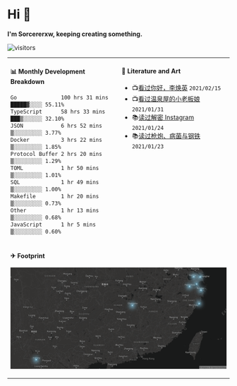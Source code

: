 # Hi 👋

**I'm Sorcererxw, keeping creating something.**

![visitors](https://visitor-badge.glitch.me/badge?page_id=sorcererxw.sorcererx)

<table width="800px">
<tr>
<td valign="top" width="50%">

#### 📊 Monthly Development Breakdown

<!--START_SECTION:waka-->
```text
Go              100 hrs 31 mins █████▓░░░░ 55.11%
TypeScript      58 hrs 33 mins  ███▒░░░░░░ 32.10%
JSON            6 hrs 52 mins   ▒░░░░░░░░░ 3.77%
Docker          3 hrs 22 mins   ▒░░░░░░░░░ 1.85%
Protocol Buffer 2 hrs 20 mins   ▒░░░░░░░░░ 1.29%
TOML            1 hr 50 mins    ▒░░░░░░░░░ 1.01%
SQL             1 hr 49 mins    ▒░░░░░░░░░ 1.00%
Makefile        1 hr 20 mins    ▒░░░░░░░░░ 0.73%
Other           1 hr 13 mins    ▒░░░░░░░░░ 0.68%
JavaScript      1 hr 5 mins     ▒░░░░░░░░░ 0.60%
```
<!--END_SECTION:waka-->

<td valign="top" width="50%">

#### 💃 Literature and Art

<!--START_SECTION:douban-->
* 📺[看过你好，李焕英](http://movie.douban.com/subject/34841067/) <code>2021/02/15</code>
* 📺[看过温泉屋的小老板娘](http://movie.douban.com/subject/30205667/) <code>2021/01/31</code>
* 📚[读过解密 Instagram](https://book.douban.com/subject/35252483/) <code>2021/01/24</code>
* 📚[读过枪炮、病菌与钢铁](https://book.douban.com/subject/1813841/) <code>2021/01/23</code>

<!--END_SECTION:douban-->

</td>
</tr>
<tr>
<td colspan="2">

#### ✈ Footprint

![footprint](./footprint.png)

</td>
</tr>
</table>


